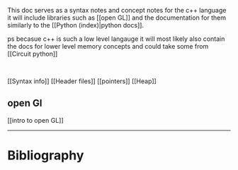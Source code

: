 This doc serves as a syntax notes and concept notes for the c++ language it will include libraries such as [[open GL]] and the documentation for them similarly to the [[Python (index)|python docs]].

ps becasue c++ is such a low level langauge it will most likely also contain the docs for lower level memory concepts and could take some from [[Circuit python]]

&emsp;

[[Syntax info]]
[[Header files]]
[[pointers]]
[[Heap]]
## open Gl
[[intro to open GL]]






---
# Bibliography 